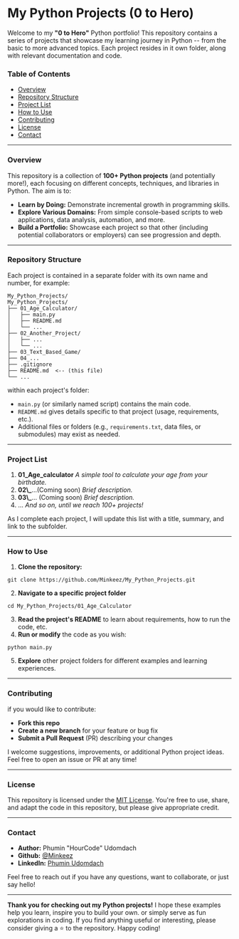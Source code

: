 # My Python Projects (0 to Hero)

Welcome to my **"0 to Hero"** Python portfolio! This repository contains a series of projects that showcase my learning journey in Python -- from the basic to more advanced topics. Each project resides in it own folder, along with relevant documentation and code.

### Table of Contents

- [Overview](#Overview)
- [Repository Structure](#Repository-Structure)
- [Project List](#Project-List)
- [How to Use](#How-to-Use)
- [Contributing](#Contributing)
- [License](#License)
- [Contact](#Contact)

---

### Overview

This repository is a collection of **100+ Python projects** (and potentially more!), each focusing on different concepts, techniques, and libraries in Python. The aim is to:

- **Learn by Doing:** Demonstrate incremental growth in programming skills.
- **Explore Various Domains:** From simple console-based scripts to web applications, data analysis, automation, and more.
- **Build a Portfolio:** Showcase each project so that other (including potential collaborators or employers) can see progression and depth.

---

### Repository Structure

Each project is contained in a separate folder with its own name and number, for example:

```
My_Python_Projects/
My_Python_Projects/
├── 01_Age_Calculator/
│   ├── main.py
│   ├── README.md
│   └── ...
├── 02_Another_Project/
│   ├── ...
│   └── ...
├── 03_Text_Based_Game/
├── 04_...
├── .gitignore
├── README.md  <-- (this file)
└── ...
```

within each project's folder:

- `main.py` (or similarly named script) contains the main code.
- `README.md` gives details specific to that project (usage, requirements, etc.).
- Additional files or folders (e.g., `requirements.txt`, data files, or submodules) may exist as needed.

---

### Project List

1. **01_Age_calculator**
   _A simple tool to calculate your age from your birthdate._
2. **02\\\_**...(Coming soon)
   _Brief description._
3. **03\\\_**... (Coming soon)
   _Brief description._
4. ...
   _And so on, until we reach 100+ projects!_

As I complete each project, I will update this list with a title, summary, and link to the subfolder.

---

### How to Use

1. **Clone the repository:**

```
git clone https://github.com/Minkeez/My_Python_Projects.git
```

2. **Navigate to a specific project folder**

```
cd My_Python_Projects/01_Age_Calculator
```

3. **Read the project's README** to learn about requirements, how to run the code, etc.
4. **Run or modify** the code as you wish:

```
python main.py
```

5. **Explore** other project folders for different examples and learning experiences.

---

### Contributing

if you would like to contribute:

- **Fork this repo**
- **Create a new branch** for your feature or bug fix
- **Submit a Pull Request** (PR) describing your changes

I welcome suggestions, improvements, or additional Python project ideas. Feel free to open an issue or PR at any time!

---

### License

This repository is licensed under the [MIT License](LICENSE). You're free to use, share, and adapt the code in this repository, but please give appropriate credit.

---

### Contact

- **Author:** Phumin "HourCode" Udomdach
- **Github:** [@Minkeez](https://github.com/Minkeez)
- **LinkedIn:** [Phumin Udomdach](https://www.linkedin.com/in/phumin-udomdach-23024527b/)

Feel free to reach out if you have any questions, want to collaborate, or just say hello!

---

**Thank you for checking out my Python projects!** I hope these examples help you learn, inspire you to build your own. or simply serve as fun explorations in coding. If you find anything useful or interesting, please consider giving a ⭐ to the repository. Happy coding!
